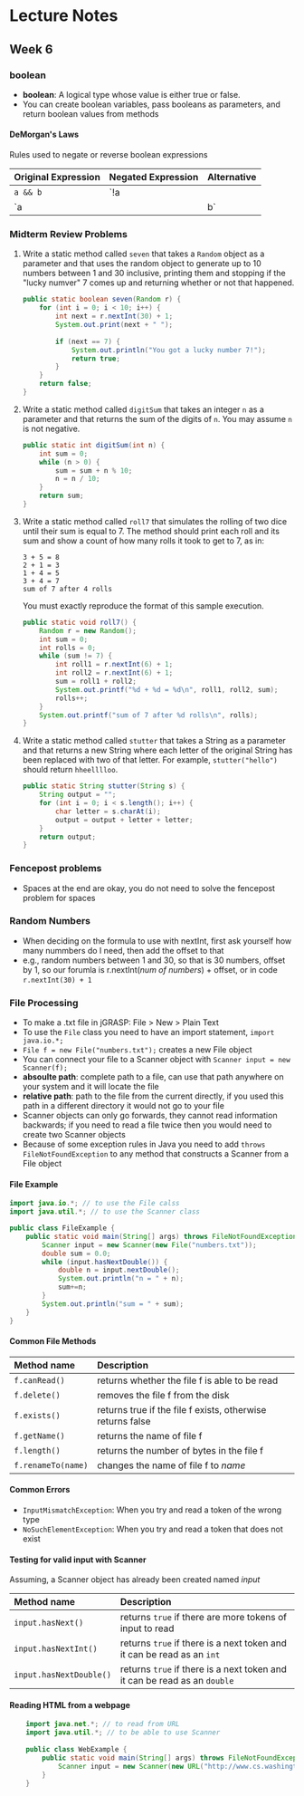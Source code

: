 # Lecture Notes
## Week 6

### boolean
* __boolean__: A logical type whose value is either true or false.
* You can create boolean variables, pass booleans as parameters, and return boolean values from methods

#### DeMorgan's Laws
Rules used to negate or reverse boolean expressions

| __Original Expression__ | __Negated Expression__ | __Alternative__ |
| :--- | :--- | :--- |
| `a && b` | `!a || !b` | `!(a && b)` |
| `a || b` | `!a && !b` | `!(a || b)` |

### Midterm Review Problems

1. Write a static method called `seven` that takes a `Random` object as a parameter and that uses the random object to generate up to 10 numbers between 1 and 30 inclusive, printing them and stopping if the "lucky numver" 7 comes up and returning whether or not that happened.

    ```java
    public static boolean seven(Random r) {
        for (int i = 0; i < 10; i++) {
            int next = r.nextInt(30) + 1;
            System.out.print(next + " ");
            
            if (next == 7) {
                System.out.println("You got a lucky number 7!");
                return true;
            }
        }
        return false;
    }
    ```

2. Write a static method called `digitSum` that takes an integer `n` as a parameter and that returns the sum of the digits of `n`. You may assume `n` is not negative.

    ```java
    public static int digitSum(int n) {
        int sum = 0;  
        while (n > 0) {
            sum = sum + n % 10;
            n = n / 10;
        }
        return sum;
    }
    ```

3. Write a static method called `roll7` that simulates the rolling of two dice until their sum is equal to 7. The method should print each roll and its sum and show a count of how many rolls it took to get to 7, as in:
    
    ```
    3 + 5 = 8
    2 + 1 = 3
    1 + 4 = 5
    3 + 4 = 7
    sum of 7 after 4 rolls
    ```
    
    You must exactly reproduce the format of this sample execution.
    
    ```java
    public static void roll7() {
        Random r = new Random();
        int sum = 0;
        int rolls = 0;   
        while (sum != 7) {
            int roll1 = r.nextInt(6) + 1;
            int roll2 = r.nextInt(6) + 1;
            sum = roll1 + roll2;
            System.out.printf("%d + %d = %d\n", roll1, roll2, sum);
            rolls++;
        }
        System.out.printf("sum of 7 after %d rolls\n", rolls);
    }
    ```

3. Write a static method called `stutter` that takes a String as a parameter and that returns a new String where each letter of the original String has been replaced with two of that letter. For example, `stutter("hello")` should return `hheelllloo`.

    ```java
    public static String stutter(String s) {
        String output = "";
        for (int i = 0; i < s.length(); i++) {
            char letter = s.charAt(i);
            output = output + letter + letter;
        }
        return output;
    }
    ```
    
### Fencepost problems
* Spaces at the end are okay, you do not need to solve the fencepost problem for spaces
    
### Random Numbers
* When deciding on the formula to use with nextInt, first ask yourself how many nummbers do I need, then add the offset to that
 * e.g., random numbers between 1 and 30, so that is 30 numbers, offset by 1, so our forumla is r.nextInt(_num of numbers_) + offset, or in code `r.nextInt(30) + 1`

### File Processing
* To make a .txt file in jGRASP: File > New > Plain Text
* To use the `File` class you need to have an import statement, `import java.io.*;`
* `File f = new File("numbers.txt");` creates a new File object
* You can connect your file to a Scanner object with `Scanner input = new Scanner(f);`
* __absoulte path__: complete path to a file, can use that path anywhere on your system and it will locate the file
* __relative path__: path to the file from the current directly, if you used this path in a different directory it would not go to your file
* Scanner objects can only go forwards, they cannot read information backwards; if you need to read a file twice then you would need to create two Scanner objects
* Because of some exception rules in Java you need to add `throws FileNotFoundException` to any method that constructs a Scanner from a File object

#### File Example

```java
import java.io.*; // to use the File calss
import java.util.*; // to use the Scanner class

public class FileExample {
    public static void main(String[] args) throws FileNotFoundException {
        Scanner input = new Scanner(new File("numbers.txt"));
        double sum = 0.0;
        while (input.hasNextDouble()) {
            double n = input.nextDouble();
            System.out.println("n = " + n);
            sum+=n;
        }
        System.out.println("sum = " + sum);
    }
}
```

#### Common File Methods

| __Method name__ | __Description__ |
| :--- | :--- |
| `f.canRead()` | returns whether the file f is able to be read |
| `f.delete()` | removes the file f from the disk |
| `f.exists()` | returns true if the file f exists, otherwise returns false |
| `f.getName()` | returns the name of file f |
| `f.length()` | returns the number of bytes in the file f |
| `f.renameTo(name)` | changes the name of file f to _name_ |

#### Common Errors
* `InputMismatchException`: When you try and read a token of the wrong type
* `NoSuchElementException`: When you try and read a token that does not exist

#### Testing for valid input with Scanner
Assuming, a Scanner object has already been created named _input_

| __Method name__ | __Description__ |
| :--- | :--- |
| `input.hasNext()` | returns `true` if there are more tokens of input to read |
| `input.hasNextInt()` | returns `true` if there is a next token and it can be read as an `int` |
| `input.hasNextDouble()` | returns `true` if there is a next token and it can be read as an `double` |

#### Reading HTML from a webpage

```java
    import java.net.*; // to read from URL
    import java.util.*; // to be able to use Scanner
    
    public class WebExample {
        public static void main(String[] args) throws FileNotFoundException {
            Scanner input = new Scanner(new URL("http://www.cs.washington.edu/").openStream());
        }
    }
```
